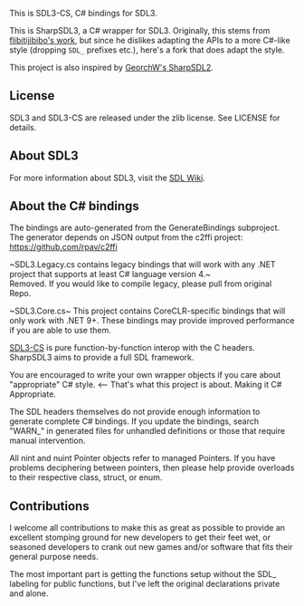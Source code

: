 This is SDL3-CS, C# bindings for SDL3.  

This is SharpSDL3, a C# wrapper for SDL3. Originally, this stems from [flibitijibibo's work](https://github.com/flibitijibibo/SDL3-CS), but since he dislikes adapting the APIs to a more C#-like style (dropping `SDL_` prefixes etc.), here's a fork that does adapt the style.

This project is also inspired by [GeorchW's SharpSDL2](https://github.com/GeorchW/SharpSDL2).  

## License

SDL3 and SDL3-CS are released under the zlib license. See LICENSE for details.  
  
## About SDL3

For more information about SDL3, visit the [SDL Wiki](https://wiki.libsdl.org/SDL3/FrontPage).

## About the C# bindings

The bindings are auto-generated from the GenerateBindings subproject.  
The generator depends on JSON output from the c2ffi project: https://github.com/rpav/c2ffi  
  
~SDL3.Legacy.cs contains legacy bindings that will work with any .NET project that supports at least C# language version 4.~  
Removed. If you would like to compile legacy, please pull from original Repo.

~SDL3.Core.cs~ This project contains CoreCLR-specific bindings that will only work with .NET 9+. These bindings may provide improved performance if you are able to use them.  

  
[SDL3-CS](https://github.com/flibitijibibo/SDL3-CS) is pure function-by-function interop with the C headers.  
SharpSDL3 aims to provide a full SDL framework.

You are encouraged to write your own wrapper objects if you care about "appropriate" C# style. <-- That's what this project is about. Making it C# Appropriate.  


The SDL headers themselves do not provide enough information to generate complete C# bindings.
If you update the bindings, search "WARN_" in generated files for unhandled definitions or those that require manual intervention.

All nint and nuint Pointer objects refer to managed Pointers. If you have problems deciphering between pointers, then please help provide overloads to their respective class, struct, or enum.

## Contributions
I welcome all contributions to make this as great as possible to provide an excellent stomping ground for new developers to get their feet wet, or seasoned developers to crank out new games and/or software that fits their general purpose needs.  

The most important part is getting the functions setup without the SDL_ labeling for public functions, but I've left the original declarations private and alone.
